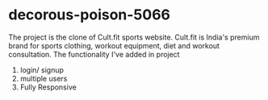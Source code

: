 # decorous-poison-5066

  The project is the clone of Cult.fit sports website. Cult.fit is India's premium brand for sports clothing, 
  workout equipment, diet and workout consultation.
  The functionality I've added in project
  1. login/ signup
  2. multiple users
  3. Fully Responsive

